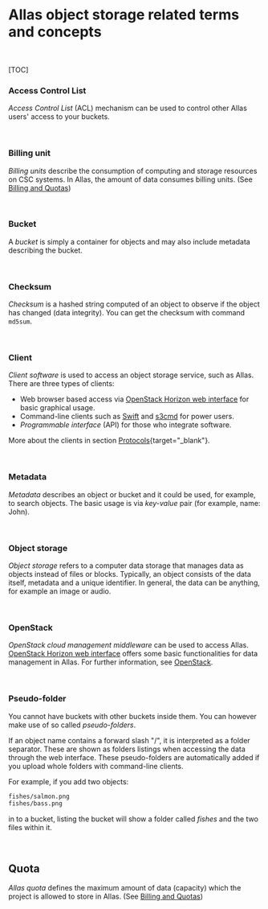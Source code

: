 
# Allas object storage related terms and concepts  

&nbsp;

[TOC]

### Access Control List

_Access Control List_ (ACL) mechanism can be used to control other Allas users' access to your buckets.

&nbsp;


### Billing unit

_Billing units_ describe the consumption of computing and storage resources on CSC systems. 
In Allas, the amount of data consumes billing units.
(See [Billing and Quotas](./introduction.md#billing-and-quotas))

&nbsp;


### Bucket

A _bucket_ is simply a container for objects and may also include metadata describing the bucket.

&nbsp;


### Checksum

_Checksum_ is a hashed string computed of an object to observe if the object has changed (data integrity). 
You can get the checksum with command `md5sum`.

&nbsp;


### Client

_Client software_ is used to access an object storage service, such as Allas. There are three types of clients:

 * Web browser based access via [OpenStack Horizon web interface](./using_allas/web_client.md) for basic graphical usage.
 * Command-line clients such as [Swift](./using_allas/swift_client.md) and [s3cmd](./using_allas/s3_client.md) for power users.
 * _Programmable interface_ (API) for those who integrate software.

More about the clients in section [Protocols](./accessing_allas.md#protocols){target="_blank"}.

&nbsp;


### Metadata

_Metadata_ describes an object or bucket and it could be used, for example, to search objects. 
The basic usage is via _key-value_ pair (for example, name: John).

&nbsp;


### Object storage

_Object storage_ refers to a computer data storage that manages data as objects instead of files or blocks. Typically, an object consists of the data itself, metadata and a unique identifier. In general, the data can be anything, for example an image or audio.

&nbsp;


### OpenStack

_OpenStack cloud management middleware_ can be used to access Allas.
[OpenStack Horizon web interface](./using_allas/web_client.md) offers some basic functionalities for data management in Allas.
For further information, see [OpenStack](https://www.openstack.org/).

&nbsp;


### Pseudo-folder

You cannot have buckets with other buckets inside them. You can however make use of so called _pseudo-folders_.

If an object name contains a forward slash "/", it is interpreted as a folder separator. These are shown as folders listings when accessing the data through the web interface. These pseudo-folders are automatically added if you upload whole folders with command-line clients.

For example, if you add two objects:
```bash
fishes/salmon.png
fishes/bass.png
```
in to a bucket, listing the bucket will show a folder called _fishes_ and the two files within it.

&nbsp;


## Quota

_Allas quota_ defines the maximum amount of data (capacity) which the project is allowed to store in Allas. 
(See [Billing and Quotas](./introduction.md#billing-and-quotas))

&nbsp;

